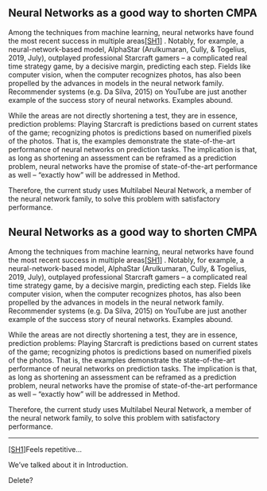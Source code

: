 ## Neural Networks as a good way to shorten CMPA  

Among the techniques from machine learning, neural networks have found the most recent success in multiple areas[[SH1]](#_msocom_1) . Notably, for example, a neural-network-based model, AlphaStar (Arulkumaran, Cully, & Togelius, 2019, July), outplayed professional Starcraft gamers – a complicated real time strategy game, by a decisive margin, predicting each step. Fields like computer vision, when the computer recognizes photos, has also been propelled by the advances in models in the neural network family. Recommender systems (e.g. Da Silva, 2015) on YouTube are just another example of the success story of neural networks. Examples abound.

While the areas are not directly shortening a test, they are in essence, prediction problems: Playing Starcraft is predictions based on current states of the game; recognizing photos is predictions based on numerified pixels of the photos. That is, the examples demonstrate the state-of-the-art performance of neural networks on prediction tasks. The implication is that, as long as shortening an assessment can be reframed as a prediction problem, neural networks have the promise of state-of-the-art performance as well – “exactly how” will be addressed in Method.

Therefore, the current study uses Multilabel Neural Network, a member of the neural network family, to solve this problem with satisfactory performance.


## Neural Networks as a good way to shorten CMPA  

Among the techniques from machine learning, neural networks have found the most recent success in multiple areas[[SH1]](#_msocom_1) . Notably, for example, a neural-network-based model, AlphaStar (Arulkumaran, Cully, & Togelius, 2019, July), outplayed professional Starcraft gamers – a complicated real time strategy game, by a decisive margin, predicting each step. Fields like computer vision, when the computer recognizes photos, has also been propelled by the advances in models in the neural network family. Recommender systems (e.g. Da Silva, 2015) on YouTube are just another example of the success story of neural networks. Examples abound.

While the areas are not directly shortening a test, they are in essence, prediction problems: Playing Starcraft is predictions based on current states of the game; recognizing photos is predictions based on numerified pixels of the photos. That is, the examples demonstrate the state-of-the-art performance of neural networks on prediction tasks. The implication is that, as long as shortening an assessment can be reframed as a prediction problem, neural networks have the promise of state-of-the-art performance as well – “exactly how” will be addressed in Method.

Therefore, the current study uses Multilabel Neural Network, a member of the neural network family, to solve this problem with satisfactory performance.

---

 [[SH1]](#_msoanchor_1)Feels repetitive…

We’ve talked about it in Introduction.

Delete?